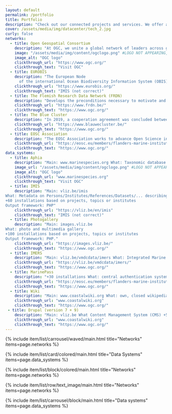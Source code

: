 ```yaml
---
layout: default
permalink: /portfolio
title: Portfolio
description: "Check out our connected projects and services. We offer a range of services to support the FAIR principles of data management. Learn more about our services and how they can help you in your research."
cover: /assets/media/img/datacenter/tech_2.jpg
curly: false
networks:
  - title: Open Geospatial Consortium
    description: "At OGC, we unite a global network of leaders across government, business, research institutions, startups, and the geospatial community."
    image: "/assets/media/img/content/ogclogo.png" #LOGO NOT APPEARING, WOULD BE NICE TO SHOW THE LOGO 
    image_alt: "OGC logo"
    clickthrough_url: "https://www.ogc.org/"
    clickthrough_text: "Visit OGC"
  - title: EUROBIS
    description: "The European Node
      of the international Ocean Biodiversity Information System (OBIS) - publishes distribution data on marine species, collected within European marine waters or collected by European researchers"
    clickthrough_url: "https://www.eurobis.org/"
    clickthrough_text: "IMIS (not correct)"
  - title: The Flemish Research Data Network (FRDN)
    description: "Develops the preconditions necessary to motivate and enable researchers from Flemish research performing organizations to exchange and reuse (FAIR) research (meta)data. This contributes to the integrity, quality, and efficiency of research and thus to accelerating innovation in society."
    clickthrough_url: "https://www.frdn.be/"
    clickthrough_text: "https://www.ogc.org/"
  - title: The Blue Cluster
    description: "In 2019, a cooperation agreement was concluded between the VLIZ and The Blue Cluster to promote cooperation in the areas of project operation, internationalization of research, scientific support, joint events and communication, as well as around the representation of the VLIZ in the management bodies of The Blue Cluster."
    clickthrough_url: "https://www.blauwecluster.be/"
    clickthrough_text: "https://www.ogc.org/"
  - title: EOSC Association
    description: "The EOSC Association works to advance Open Science in the service of creating new knowledge, inspiring education, spurring innovation and promoting accessibility and transparency"
    clickthrough_url: "https://eosc.eu/members/flanders-marine-institute-vliz/"
    clickthrough_text: "https://www.ogc.org/"
data_systems:
  - title: Aphia
    description: "Main: www.marinespecies.org What: Taxonomic database (taxon names, distributions, specimens, ...) +50 installations based on species or geographical context"
    image_url: "/assets/media/img/content/ogclogo.png" #LOGO NOT APPEARING, WOULD BE NICE TO SHOW THE LOGO 
    image_alt: "OGC logo"
    clickthrough_url: "www.marinespecies.org"
    clickthrough_text: "Visit OGC"
  - title: IMIS
    description: "Main: vliz.be/imis
What: Metadata on Persons/Institutes/References/Datasets/... describing the marine landscape)
+60 installations based on projects, topics or institutes
Output framework: PHP"
    clickthrough_url: "https://vliz.be/en/imis"
    clickthrough_text: "IMIS (not correct)"
  - title: Photogallery
    description: "Main: images.vliz.be
What: photo and multimedia gallery
+100 installations based on projects, topics or institutes
Output framework: PHP."
    clickthrough_url: "https://images.vliz.be/"
    clickthrough_text: "https://www.ogc.org/"
  - title: IMERS
    description: "Main: vliz.be/vmdcdata/imers What: Integrated Marine Environmental Readings & Samples +10 installations based on projects Output framework: PHP"
    clickthrough_url: "https://vliz.be/vmdcdata/imers/"
    clickthrough_text: "https://www.ogc.org/"
  - title: MarinePass
    description: "+30 installations What: central authentication system Output framework: PHP Input framework: PHP, MS Access"
    clickthrough_url: "https://eosc.eu/members/flanders-marine-institute-vliz/"
    clickthrough_text: "https://www.ogc.org/"
  - title: Wiki
    description: "Main: www.coastalwiki.org What: own, closed wikipedia installation +10 installations based on topic or project Integration via: web scraper"
    clickthrough_url: "www.coastalwiki.org"
    clickthrough_text: "https://www.ogc.org/"
 - title: Drupal (version 7 + 9)
    description: "Main: vliz.be What Content Management System (CMS) +50 websites based on projects or institutes Input framework: PHP Output framework: PHP Integration of other VLIZ data systems via module"
    clickthrough_url: "www.coastalwiki.org"
    clickthrough_text: "https://www.ogc.org/"
---
```


{% include item/list/carrousel/waved/main.html
    title="Networks"
    items=page.networks
%}

{% include item/list/card/colored/main.html
    title="Data Systems"
    items=page.data_systems
%}

{% include item/list/block/colored/main.html
    title="Networks"
    items=page.networks
%}

{% include item/list/row/text_image/main.html
    title="Networks"
    items=page.networks
%}

{% include item/list/carrousel/block/main.html
    title="Data systems"
    items=page.data_systems
%}

